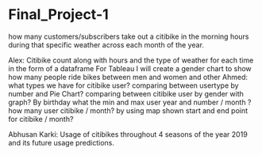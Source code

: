 # Final_Project-1
how many customers/subscribers take out a citibike in the morning hours during that 
specific weather across each month of the year.

Alex: 
Citibike count along with hours and the type of weather for each time in the form of a dataframe
For Tableau I will create a gender chart to show how many people ride bikes between men and women and other
Ahmed:
what types we have for citibike user?
comparing between usertype by number and Pie Chart?
comparing between citibike user by gender with graph?
By birthday what the min and max user year and number / month ?
how many user citibike / month?
by using map shown start and end point for citibike / month?

Abhusan Karki: Usage of citibikes throughout 4 seasons of the year 2019 and its future usage predictions.

